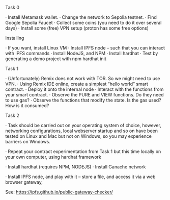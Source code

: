 Task 0

· Install Metamask wallet.
· Change the network to Sepolia testnet.
· Find Google Sepolia Faucet
· Collect some coins (you need to do it over several days)
· Install some (free) VPN setup (proton has some free options)


Installing

· If you want, install Linux VM
· Install IPFS node – such that you can interact with IPFS commands
· Install NodeJS, and NPM
· Install hardhat
· Test by generating a demo project with npm hardhat init


Task 1

· (Unfortunately) Remix does not work with TOR. So we might need to use VPN.
· Using Remix IDE online, create a simplest “hello world” smart contract.
· Deploy it onto the internal node
· Interact with the functions from your smart contract.
· Observe the PURE and VIEW functions. Do they need to use gas?
· Observe the functions that modify the state. Is the gas used? How is it consumed?




Task 2

· Task should be carried out on your operating system of choice, however, networking configurations, 
local webserver startup and so on have been tested on Linux and Mac but not on Windows, so you may experience barriers on Windows.

· Repeat your contract experimentation from Task 1 but this time locally on your own computer, using hardhat framework

· Install hardhat (requires NPM, NODEJS)
· Install Ganache network

· Install IPFS node, and play with it – store a file, and access it via a web browser gateway, 

See: https://ipfs.github.io/public-gateway-checker/ 